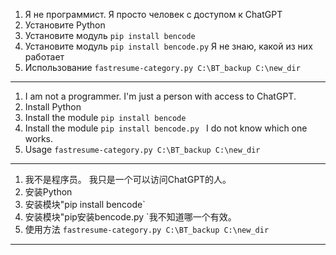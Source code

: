 1. Я не программист. Я просто человек с доступом к ChatGPT
2. Установите Python
3. Установите модуль ```pip install bencode```
4. Установите модуль ```pip install bencode.py``` Я не знаю, какой из них работает
5. Использование ```fastresume-category.py C:\BT_backup C:\new_dir```
---
1. I am not a programmer. I'm just a person with access to ChatGPT.
2. Install Python
3. Install the module ``pip install bencode``
4. Install the module ``pip install bencode.py `` I do not know which one works.
5. Usage ```fastresume-category.py C:\BT_backup C:\new_dir```
 ---
 1. 我不是程序员。 我只是一个可以访问ChatGPT的人。
2. 安装Python
3. 安装模块"pip install bencode`
4. 安装模块"pip安装bencode.py `我不知道哪一个有效。
5. 使用方法 ```fastresume-category.py C:\BT_backup C:\new_dir```
 ---
